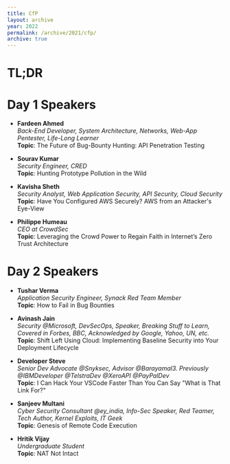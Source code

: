 ```yaml
---
title: CfP
layout: archive
year: 2022
permalink: /archive/2021/cfp/
archive: true
---
```


# TL;DR

# Day 1 Speakers

- **Fardeen Ahmed**  
  *Back-End Developer, System Architecture, Networks, Web-App Pentester, Life-Long Learner*  
  **Topic**: The Future of Bug-Bounty Hunting: API Penetration Testing

- **Sourav Kumar**  
  *Security Engineer, CRED*  
  **Topic**: Hunting Prototype Pollution in the Wild

- **Kavisha Sheth**  
  *Security Analyst, Web Application Security, API Security, Cloud Security*  
  **Topic**: Have You Configured AWS Securely? AWS from an Attacker's Eye-View

- **Philippe Humeau**  
  *CEO at CrowdSec*  
  **Topic**: Leveraging the Crowd Power to Regain Faith in Internet’s Zero Trust Architecture


# Day 2 Speakers

- **Tushar Verma**  
  *Application Security Engineer, Synack Red Team Member*  
  **Topic**: How to Fail in Bug Bounties

- **Avinash Jain**  
  *Security @Microsoft, DevSecOps, Speaker, Breaking Stuff to Learn, Covered in Forbes, BBC, Acknowledged by Google, Yahoo, UN, etc.*  
  **Topic**: Shift Left Using Cloud: Implementing Baseline Security into Your Deployment Lifecycle

- **Developer Steve**  
  *Senior Dev Advocate @Snyksec, Advisor @Barayamal3. Previously @IBMDeveloper @TelstraDev @XeroAPI @PayPalDev*  
  **Topic**: I Can Hack Your VSCode Faster Than You Can Say "What is That Link For?"

- **Sanjeev Multani**  
  *Cyber Security Consultant @ey_india, Info-Sec Speaker, Red Teamer, Tech Author, Kernel Exploits, IT Geek*  
  **Topic**: Genesis of Remote Code Execution

- **Hritik Vijay**  
  *Undergraduate Student*  
  **Topic**: NAT Not Intact
